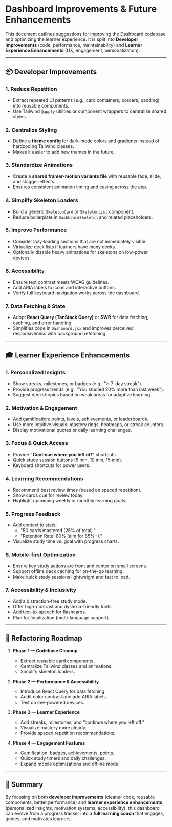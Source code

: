 # Dashboard Improvements & Future Enhancements

This document outlines suggestions for improving the Dashboard codebase and optimizing the learner experience. It is split into **Developer Improvements** (code, performance, maintainability) and **Learner Experience Enhancements** (UX, engagement, personalization).

---

## 📦 Developer Improvements

### 1. Reduce Repetition

- Extract repeated UI patterns (e.g., card containers, borders, padding) into reusable components.
- Use Tailwind `@apply` utilities or component wrappers to centralize shared styles.

### 2. Centralize Styling

- Define a **theme config** for dark-mode colors and gradients instead of hardcoding Tailwind classes.
- Makes it easier to add new themes in the future.

### 3. Standardize Animations

- Create a **shared framer-motion variants file** with reusable fade, slide, and stagger effects.
- Ensures consistent animation timing and easing across the app.

### 4. Simplify Skeleton Loaders

- Build a generic `SkeletonCard` or `SkeletonList` component.
- Reduce boilerplate in `DashboardSkeleton` and related placeholders.

### 5. Improve Performance

- Consider lazy-loading sections that are not immediately visible.
- Virtualize deck lists if learners have many decks.
- Optionally disable heavy animations for skeletons on low-power devices.

### 6. Accessibility

- Ensure text contrast meets WCAG guidelines.
- Add ARIA labels to icons and interactive buttons.
- Verify full keyboard navigation works across the dashboard.

### 7. Data Fetching & State

- Adopt **React Query (TanStack Query)** or **SWR** for data fetching, caching, and error handling.
- Simplifies code in `Dashboard.jsx` and improves perceived responsiveness with background refetching.

---

## 🎓 Learner Experience Enhancements

### 1. Personalized Insights

- Show streaks, milestones, or badges (e.g., "🔥 7-day streak").
- Provide progress trends (e.g., "You studied 20% more than last week").
- Suggest decks/topics based on weak areas for adaptive learning.

### 2. Motivation & Engagement

- Add gamification: points, levels, achievements, or leaderboards.
- Use more intuitive visuals: mastery rings, heatmaps, or streak counters.
- Display motivational quotes or daily learning challenges.

### 3. Focus & Quick Access

- Provide **"Continue where you left off"** shortcuts.
- Quick study session buttons (5 min, 10 min, 15 min).
- Keyboard shortcuts for power users.

### 4. Learning Recommendations

- Recommend best review times (based on spaced repetition).
- Show cards due for review today.
- Highlight upcoming weekly or monthly learning goals.

### 5. Progress Feedback

- Add context to stats:
  - "50 cards mastered (25% of total)."
  - "Retention Rate: 80% (aim for 85%+)."
- Visualize study time vs. goal with progress charts.

### 6. Mobile-first Optimization

- Ensure key study actions are front and center on small screens.
- Support offline deck caching for on-the-go learning.
- Make quick study sessions lightweight and fast to load.

### 7. Accessibility & Inclusivity

- Add a distraction-free study mode.
- Offer high-contrast and dyslexia-friendly fonts.
- Add text-to-speech for flashcards.
- Plan for localization (multi-language support).

---

## 🚀 Refactoring Roadmap

1. **Phase 1 — Codebase Cleanup**

   - Extract reusable card components.
   - Centralize Tailwind classes and animations.
   - Simplify skeleton loaders.

2. **Phase 2 — Performance & Accessibility**

   - Introduce React Query for data fetching.
   - Audit color contrast and add ARIA labels.
   - Test on low-powered devices.

3. **Phase 3 — Learner Experience**

   - Add streaks, milestones, and “continue where you left off.”
   - Visualize mastery more clearly.
   - Provide spaced repetition recommendations.

4. **Phase 4 — Engagement Features**
   - Gamification: badges, achievements, points.
   - Quick study timers and daily challenges.
   - Expand mobile optimizations and offline mode.

---

## 📌 Summary

By focusing on both **developer improvements** (cleaner code, reusable components, better performance) and **learner experience enhancements** (personalized insights, motivation systems, accessibility), this dashboard can evolve from a progress tracker into a **full learning coach** that engages, guides, and motivates learners.
